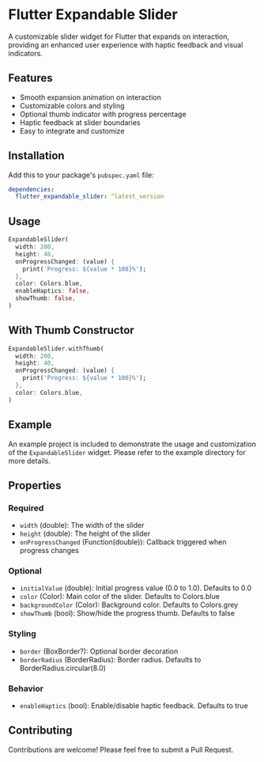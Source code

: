 # Flutter Expandable Slider

A customizable slider widget for Flutter that expands on interaction, providing an enhanced user experience with haptic feedback and visual indicators.

## Features

- Smooth expansion animation on interaction
- Customizable colors and styling
- Optional thumb indicator with progress percentage
- Haptic feedback at slider boundaries
- Easy to integrate and customize

## Installation

Add this to your package's `pubspec.yaml` file:

```yaml
dependencies:
  flutter_expandable_slider: ^latest_version
```

## Usage

```dart
ExpandableSlider(
  width: 200,
  height: 40,
  onProgressChanged: (value) {
    print('Progress: ${value * 100}%');
  },
  color: Colors.blue,
  enableHaptics: false,
  showThumb: false,
)
```

## With Thumb Constructor

```dart
ExpandableSlider.withThumb(
  width: 200,
  height: 40,
  onProgressChanged: (value) {
    print('Progress: ${value * 100}%');
  },
  color: Colors.blue,
)
```

## Example
An example project is included to demonstrate the usage and customization of the `ExpandableSlider` widget. Please refer to the example directory for more details.

<!-- Include GIFs here -->

## Properties

### Required
- `width` (double): The width of the slider
- `height` (double): The height of the slider
- `onProgressChanged` (Function(double)): Callback triggered when progress changes

### Optional
- `initialValue` (double): Initial progress value (0.0 to 1.0). Defaults to 0.0
- `color` (Color): Main color of the slider. Defaults to Colors.blue
- `backgroundColor` (Color): Background color. Defaults to Colors.grey
- `showThumb` (bool): Show/hide the progress thumb. Defaults to false

### Styling
- `border` (BoxBorder?): Optional border decoration
- `borderRadius` (BorderRadius): Border radius. Defaults to BorderRadius.circular(8.0)

### Behavior
- `enableHaptics` (bool): Enable/disable haptic feedback. Defaults to true

## Contributing

Contributions are welcome! Please feel free to submit a Pull Request.